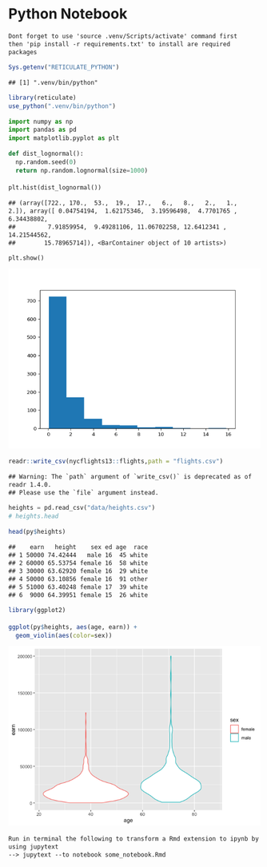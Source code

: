 Python Notebook
================

    Dont forget to use 'source .venv/Scripts/activate' command first
    then 'pip install -r requirements.txt' to install are required packages

``` r
Sys.getenv("RETICULATE_PYTHON")
```

    ## [1] ".venv/bin/python"

``` r
library(reticulate)
use_python(".venv/bin/python")
```

``` python
import numpy as np
import pandas as pd
import matplotlib.pyplot as plt
```

``` python
def dist_lognormal():
  np.random.seed(0)
  return np.random.lognormal(size=1000)

plt.hist(dist_lognormal())
```

    ## (array([722., 170.,  53.,  19.,  17.,   6.,   8.,   2.,   1.,   2.]), array([ 0.04754194,  1.62175346,  3.19596498,  4.7701765 ,  6.34438802,
    ##         7.91859954,  9.49281106, 11.06702258, 12.6412341 , 14.21544562,
    ##        15.78965714]), <BarContainer object of 10 artists>)

``` python
plt.show()
```

<img src="some_notebook_files/figure-gfm/packages-1.png" width="672" />

``` r
readr::write_csv(nycflights13::flights,path = "flights.csv")
```

    ## Warning: The `path` argument of `write_csv()` is deprecated as of readr 1.4.0.
    ## Please use the `file` argument instead.

``` python
heights = pd.read_csv("data/heights.csv")
# heights.head
```

``` r
head(py$heights)
```

    ##    earn   height    sex ed age  race
    ## 1 50000 74.42444   male 16  45 white
    ## 2 60000 65.53754 female 16  58 white
    ## 3 30000 63.62920 female 16  29 white
    ## 4 50000 63.10856 female 16  91 other
    ## 5 51000 63.40248 female 17  39 white
    ## 6  9000 64.39951 female 15  26 white

``` r
library(ggplot2)

ggplot(py$heights, aes(age, earn)) +
  geom_violin(aes(color=sex))
```

![](some_notebook_files/figure-gfm/but%20plot%20in%20R-1.png)<!-- -->

    Run in terminal the following to transform a Rmd extension to ipynb by using jupytext
    --> jupytext --to notebook some_notebook.Rmd
